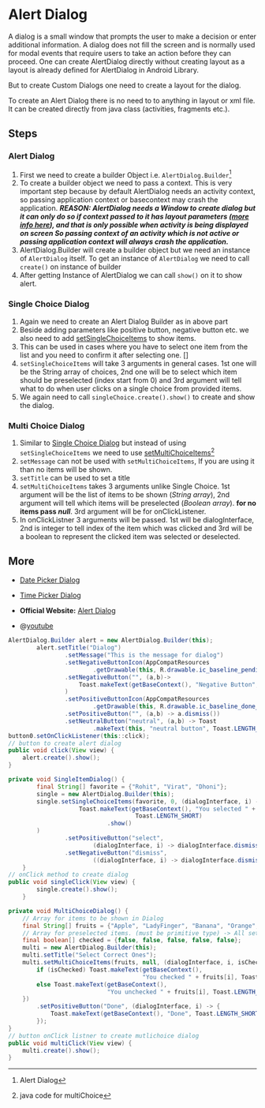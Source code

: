 
# Alert Dialog

A dialog is a small window that prompts the user to make a decision or enter additional information. A dialog does not fill the screen and is normally used for modal events that require users to take an action before they can proceed. One can create AlertDialog directly without creating layout as a layout is already defined for AlertDialog in Android Library.

But to create Custom Dialogs one need to create a layout for the dialog.

To create an Alert Dialog there is no need to to anything in layout or xml file. It can be created directly from java class (activities, fragments etc.).

## Steps

### Alert Dialog

1. First we need to create a builder Object i.e. `AlertDialog.Builder`[^1]
2. To create a builder object we need to pass a context. This is very important step because by default AlertDialog needs an activity context, so passing application context or basecontext may crash the application. **_REASON: AlertDialog needs a Window to create dialog but it can only do so if context passed to it has layout parameters ([more info here](https://stackoverflow.com/a/39676728/14276207)), and that is only possible when activity is being displayed on screen So passing context of an activity which is not active or passing application context will always crash the application._**
3. AlertDialog.Builder will create a builder object but we need an instance of `AlertDialog` itself. To get an instance of `AlertDialog` we need to call `create()` on instance of builder
4. After getting Instance of AlertDialog we can call `show()` on it to show alert.

### Single Choice Dialog

1. Again we need to create an Alert Dialog Builder as in above part
2. Beside adding parameters like positive button, negative button etc. we also need to add [setSingleChoiceItems](<https://developer.android.com/reference/android/app/AlertDialog.Builder#setSingleChoiceItems(java.lang.CharSequence[],%20int,%20android.content.DialogInterface.OnClickListener)>) to show items.
3. This can be used in cases where you have to select one item from the list and you need to confirm it after selecting one. []
4. `setSingleChoiceItems` will take 3 arguments in general cases. 1st one will be the String array of choices, 2nd one will be to select which item should be preselected (index start from 0) and 3rd argument will tell what to do when user clicks on a single choice from provided items.
5. We again need to call `singleChoice.create().show()` to create and show the dialog.

### Multi Choice Dialog

1. Similar to [Single Choice Dialog](#Single-Choice-Dialog) but instead of using `setSingleChoiceItems` we need to use [setMultiChoiceItems](<https://developer.android.com/reference/android/app/AlertDialog.Builder#setMultiChoiceItems(java.lang.CharSequence[],%20boolean[],%20android.content.DialogInterface.OnMultiChoiceClickListener)>)[^3]
2. `setMessage` can not be used with `setMultiChoiceItems`, If you are using it than no items will be shown.
3. `setTitle` can be used to set a title
4. `setMultiChoiceItems` takes 3 arguments unlike Single Choice. 1st argument will be the list of items to be shown (_String array_), 2nd argument will tell which items will be preselected (_Boolean array_). **for no items pass _null_**. 3rd argument will be for onClickListener.
5. In onClickListner 3 arguments will be passed. 1st will be dialogInterface, 2nd is integer to tell index of the item which was clicked and 3rd will be a boolean to represent the clicked item was selected or deselected.


## More

- [Date Picker Dialog](https://developer.android.com/reference/android/app/DatePickerDialog)

- [Time Picker Dialog](https://developer.android.com/reference/android/app/TimePickerDialog)

- **Official Website:** [Alert Dialog](https://developer.android.com/reference/android/app/AlertDialog)

- @[youtube](PqRp3-t9GPM)


[^1]: Alert Dialog
```java
AlertDialog.Builder alert = new AlertDialog.Builder(this);
        alert.setTitle("Dialog")
                .setMessage("This is the message for dialog")
                .setNegativeButtonIcon(AppCompatResources
                        .getDrawable(this, R.drawable.ic_baseline_pending_24))
                .setNegativeButton("", (a,b)->
                    Toast.makeText(getBaseContext(), "Negative Button",                                                 Toast.LENGTH_SHORT).show()
                )
                .setPositiveButtonIcon(AppCompatResources
                        .getDrawable(this, R.drawable.ic_baseline_done_24))
                .setPositiveButton("", (a,b) -> a.dismiss())
                .setNeutralButton("neutral", (a,b) -> Toast
                        .makeText(this, "neutral button", Toast.LENGTH_SHORT).show());
button0.setOnClickListener(this::click);
// button to create alert dialog
public void click(View view) {
    alert.create().show();
}
```

[^2]: java code for single Choice item
```java
private void SingleItemDialog() {
        final String[] favorite = {"Rohit", "Virat", "Dhoni"};
        single = new AlertDialog.Builder(this);
        single.setSingleChoiceItems(favorite, 0, (dialogInterface, i) ->
                    Toast.makeText(getBaseContext(), "You selected " + favorite[i],
                                    Toast.LENGTH_SHORT)
                            .show()
        )
                .setPositiveButton("select",
                        (dialogInterface, i) -> dialogInterface.dismiss())
                .setNegativeButton("dismiss",
                        ((dialogInterface, i) -> dialogInterface.dismiss()));
    }
// onClick method to create dialog
public void singleClick(View view) {
        single.create().show();
    }
```


[^3]: java code for multiChoice
```java
private void MultiChoiceDialog() {
    // Array for items to be shown in Dialog
    final String[] fruits = {"Apple", "LadyFinger", "Banana", "Orange", "Car"};
    // Array for preselected items. (must be primitive type) -> All set to false automatically
    final boolean[] checked = {false, false, false, false, false};
    multi = new AlertDialog.Builder(this);
    multi.setTitle("Select Correct Ones");
    multi.setMultiChoiceItems(fruits, null, (dialogInterface, i, isChecked) -> {
        if (isChecked) Toast.makeText(getBaseContext(),
                                      "You checked " + fruits[i], Toast.LENGTH_SHORT).show();
        else Toast.makeText(getBaseContext(),
                            "You unchecked " + fruits[i], Toast.LENGTH_SHORT).show();
    })
        .setPositiveButton("Done", (dialogInterface, i) -> {
            Toast.makeText(getBaseContext(), "Done", Toast.LENGTH_SHORT).show();
        });
}
// button onClick listner to create mutlichoice dialog
public void multiClick(View view) {
    multi.create().show();
}
```

